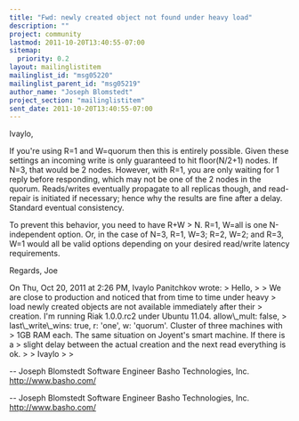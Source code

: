 ```yaml
---
title: "Fwd: newly created object not found under heavy load"
description: ""
project: community
lastmod: 2011-10-20T13:40:55-07:00
sitemap:
  priority: 0.2
layout: mailinglistitem
mailinglist_id: "msg05220"
mailinglist_parent_id: "msg05219"
author_name: "Joseph Blomstedt"
project_section: "mailinglistitem"
sent_date: 2011-10-20T13:40:55-07:00
---
```



Ivaylo,

If you're using R=1 and W=quorum then this is entirely possible. Given
these settings an incoming write is only guaranteed to hit
floor(N/2+1) nodes. If N=3, that would be 2 nodes. However, with R=1,
you are only waiting for 1 reply before responding, which may not be
one of the 2 nodes in the quorum. Reads/writes eventually propagate to
all replicas though, and read-repair is initiated if necessary; hence
why the results are fine after a delay. Standard eventual consistency.

To prevent this behavior, you need to have R+W &gt; N. R=1, W=all is one
N-independent option. Or, in the case of N=3, R=1, W=3; R=2, W=2; and
R=3, W=1 would all be valid options depending on your desired
read/write latency requirements.

Regards,
Joe

On Thu, Oct 20, 2011 at 2:26 PM, Ivaylo Panitchkov
 wrote:
&gt; Hello,
&gt;
&gt; We are close to production and noticed that from time to time under heavy
&gt; load newly created objects are not available immediately after their
&gt; creation. I'm running Riak 1.0.0.rc2 under Ubuntu 11.04. allow\\_mult: false,
&gt; last\\_write\\_wins: true, r: 'one', w: 'quorum'. Cluster of three machines with
&gt; 1GB RAM each. The same situation on Joyent's smart machine. If there is a
&gt; slight delay between the actual creation and the next read everything is ok.
&gt;
&gt; Ivaylo
&gt;
&gt;


--
Joseph Blomstedt 
Software Engineer
Basho Technologies, Inc.
http://www.basho.com/

-- 
Joseph Blomstedt 
Software Engineer
Basho Technologies, Inc.
http://www.basho.com/

